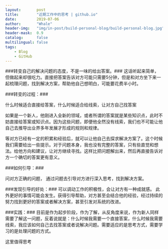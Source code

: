 ```yaml
---
layout:       post
title:        "近期工作中的思考 | github.io"
date:         2019-07-06
author:       "Whale"
header-img:   "img/in-post/build-personal-blog/build-personal-blog.jpg"
header-mask:  0.9
catalog:      false
multilingual: false
tags:
    - Blog
    - GitHub
---
```


###转变自己的解决问题的态度，不是一味的给出答案。###
这话听起来简单，但做起来却很吃力。直接把答案告诉对方可能只需要5分钟，但是和对方坐下来一起梳理问题，找到解决方案，帮助他自己想明白，可能要花费半小时。
	
###转变的过程：###

什么时候适合直接给答案，什么时候适合给线索，让对方自己找答案

如果是一个新人，他刚进入全新的领域，或者所谓的答案就是某些知识点，此时不妨直接给答案或知识点。因为这些问题，即便他全然没有线索，我们也不可能让他自己去推导出业界多年发展才形成的规则和规律。

等对方已经有一定的积累和经验后，就可以让他自己去探求解决方案了。这个时候我们需要给出一些提示。对于问题本身，我也没有完整的答案，只有些直觉和想法。给他方向和建议，让对方继续寻找。这样比把问题解出来，然后再直接告诉对方一个确切的答案更有意义。

###如何引导：### 

问对方正确的问题， 通过问题去引导对方进行深入思考，找到解决方案。

###发现引导的好处：###
可以调动工作的积极性，会让对方有一种成就感。
此外更好的事情可能会发生。获得引导帮助，对方甚至会结合他的经验，经过持续的努力找到更好的答案或者解决方案，甚至引发对系统的改进。

###实践：###
目前是作为起步阶段，作为了解，从反角度来说，作为新人同样需要了解这一问题，反着说就是：什么时候我需要一个直接答案，什么时候我需要线索，我应该如何自己去找答案或者说解决问题。需要适应的是思考方式，需要学习的是处理问题的方式。

这里值得思考